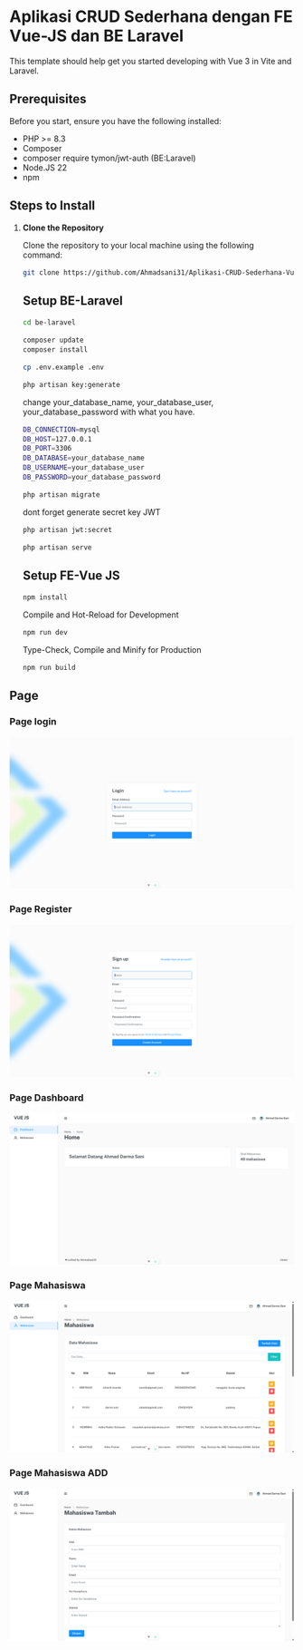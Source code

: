 # Aplikasi CRUD Sederhana dengan FE Vue-JS dan BE Laravel

This template should help get you started developing with Vue 3 in Vite and Laravel.

## Prerequisites

Before you start, ensure you have the following installed:

- PHP >= 8.3
- Composer
- composer require tymon/jwt-auth (BE:Laravel)
- Node.JS 22
- npm

## Steps to Install

1. **Clone the Repository**

   Clone the repository to your local machine using the following command:

   ```bash
   git clone https://github.com/Ahmadsani31/Aplikasi-CRUD-Sederhana-Vue-Laravel.git
   ```
   ## Setup BE-Laravel

    ```bash
   cd be-laravel
   ```
      ```bash
   composer update
   composer install
   ```
   
   ```bash
   cp .env.example .env
   ```

   ```bash
   php artisan key:generate
   ```


   change your_database_name, your_database_user, your_database_password with what you have.

   ```bash
   DB_CONNECTION=mysql
   DB_HOST=127.0.0.1
   DB_PORT=3306
   DB_DATABASE=your_database_name
   DB_USERNAME=your_database_user
   DB_PASSWORD=your_database_password
   ```

   ```bash
   php artisan migrate
   ```

   dont forget generate secret key JWT

   ```bash
   php artisan jwt:secret
   ```

   ```bash
   php artisan serve
   ```

    ## Setup FE-Vue JS

   ```bash
   npm install
   ```
 


    Compile and Hot-Reload for Development

    ```sh
    npm run dev
    ```

    Type-Check, Compile and Minify for Production

    ```sh
    npm run build
    ```


## Page
### Page login

![Login](https://raw.githubusercontent.com/Ahmadsani31/Aplikasi-CRUD-Sederhana-Vue-Laravel/e0f3dcb452bcd7785184aeef7379cb1f136e8bf2/fe-vue/public/assets/images/github/login.png)
### Page Register
![Register](https://raw.githubusercontent.com/Ahmadsani31/Aplikasi-CRUD-Sederhana-Vue-Laravel/e0f3dcb452bcd7785184aeef7379cb1f136e8bf2/fe-vue/public/assets/images/github/register.png)
### Page Dashboard
![Register](https://raw.githubusercontent.com/Ahmadsani31/Aplikasi-CRUD-Sederhana-Vue-Laravel/e0f3dcb452bcd7785184aeef7379cb1f136e8bf2/fe-vue/public/assets/images/github/dashboard.png)
### Page Mahasiswa
![Register](https://raw.githubusercontent.com/Ahmadsani31/Aplikasi-CRUD-Sederhana-Vue-Laravel/e0f3dcb452bcd7785184aeef7379cb1f136e8bf2/fe-vue/public/assets/images/github/mahasiswa.png)
### Page Mahasiswa ADD
![Register](https://raw.githubusercontent.com/Ahmadsani31/Aplikasi-CRUD-Sederhana-Vue-Laravel/e0f3dcb452bcd7785184aeef7379cb1f136e8bf2/fe-vue/public/assets/images/github/mahasiswa-tambah.png)
